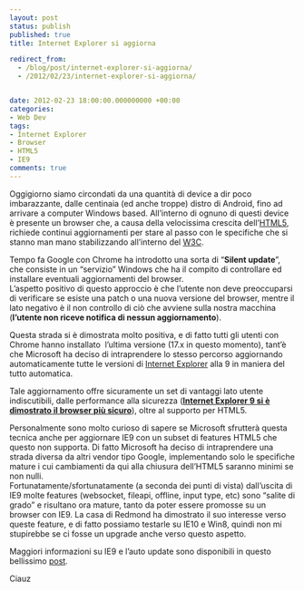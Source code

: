 ```yaml
---
layout: post
status: publish
published: true
title: Internet Explorer si aggiorna

redirect_from: 
  - /blog/post/internet-explorer-si-aggiorna/
  - /2012/02/23/internet-explorer-si-aggiorna/


date: 2012-02-23 18:00:00.000000000 +00:00
categories:
- Web Dev
tags:
- Internet Explorer
- Browser
- HTML5
- IE9
comments: true
---
```

<p>Oggigiorno siamo circondati da una quantità di device a dir poco imbarazzante, dalle centinaia (ed anche troppe) distro di Android, fino ad arrivare a computer Windows based. All’interno di ognuno di questi device è presente un browser che, a causa della velocissima crescita dell’<a title="Post su HTML5" href="http://tostring.it/tags/archive/html5" target="_blank">HTML5</a>, richiede continui aggiornamenti per stare al passo con le specifiche che si stanno man mano stabilizzando all’interno del <a title="W3C" href="http://www.w3.org/" rel="nofollow" target="_blank">W3C</a>.</p>  <p>Tempo fa Google con Chrome ha introdotto una sorta di “<strong>Silent update</strong>”, che consiste in un “servizio” Windows che ha il compito di controllare ed installare eventuali aggiornamenti del browser.     <br />L’aspetto positivo di questo approccio è che l’utente non deve preoccuparsi di verificare se esiste una patch o una nuova versione del browser, mentre il lato negativo è il non controllo di ciò che avviene sulla nostra macchina (<strong>l’utente non riceve notifica di nessun aggiornamento</strong>).</p>  <p>Questa strada si è dimostrata molto positiva, e di fatto tutti gli utenti con Chrome hanno installato&#160; l’ultima versione (17.x in questo momento), tant’è che Microsoft ha deciso di intraprendere lo stesso percorso aggiornando automaticamente tutte le versioni di <a title="Internet Explore" href="http://tostring.it/tags/archive/ie9" target="_blank">Internet Explorer</a> alla 9 in maniera del tutto automatica.</p>  <p>Tale aggiornamento offre sicuramente un set di vantaggi lato utente indiscutibili, dalle performance alla sicurezza (<a title="The Nine Reasons Why IE9 is the Best Browser for Business Customers" href="http://windowsteamblog.com/ie/b/ie/archive/2011/03/15/the-nine-reasons-why-ie9-is-the-best-browser-for-business-customers.aspx" rel="nofollow" target="_blank"><strong>Internet Explorer 9 si è dimostrato il browser più sicuro</strong></a>), oltre al supporto per HTML5.</p>  <p>Personalmente sono molto curioso di sapere se Microsoft sfrutterà questa tecnica anche per aggiornare IE9 con un subset di features HTML5 che questo non supporta. Di fatto Microsoft ha deciso di intraprendere una strada diversa da altri vendor tipo Google, implementando solo le specifiche mature i cui cambiamenti da qui alla chiusura dell’HTML5 saranno minimi se non nulli.    <br />Fortunatamente/sfortunatamente (a seconda dei punti di vista) dall’uscita di IE9 molte features (websocket, fileapi, offline, input type, etc) sono “salite di grado” e risultano ora mature, tanto da poter essere promosse su un browser con IE9. La casa di Redmond ha dimostrato il suo interesse verso queste feature, e di fatto possiamo testarle su IE10 e Win8, quindi non mi stupirebbe se ci fosse un upgrade anche verso questo aspetto.</p>  <p>Maggiori informazioni su IE9 e l’auto update sono disponibili in questo bellissimo <a title="Internet Explorer pronto per l&#39;aggiornamento automatico: come e perché?" href="http://quibrowser.it/blog/post/2012/2/21/internet-explorer-pronto-per-laggiornamento-automatico-come-e-perche/" rel="nofollow" target="_blank">post</a>.</p>  <p>Ciauz</p>
